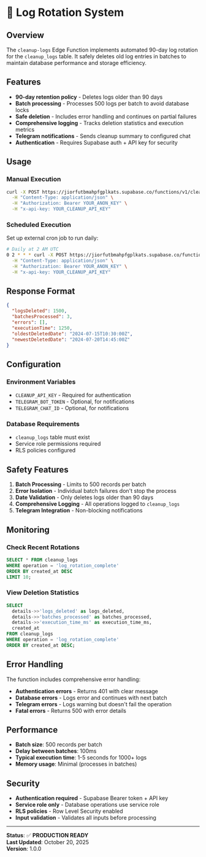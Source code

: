 # 🧹 Log Rotation System

## Overview

The `cleanup-logs` Edge Function implements automated 90-day log rotation for the `cleanup_logs` table. It safely deletes old log entries in batches to maintain database performance and storage efficiency.

## Features

- **90-day retention policy** - Deletes logs older than 90 days
- **Batch processing** - Processes 500 logs per batch to avoid database locks
- **Safe deletion** - Includes error handling and continues on partial failures
- **Comprehensive logging** - Tracks deletion statistics and execution metrics
- **Telegram notifications** - Sends cleanup summary to configured chat
- **Authentication** - Requires Supabase auth + API key for security

## Usage

### Manual Execution

```bash
curl -X POST https://jiorfutbmahpfgplkats.supabase.co/functions/v1/cleanup-logs \
  -H "Content-Type: application/json" \
  -H "Authorization: Bearer YOUR_ANON_KEY" \
  -H "x-api-key: YOUR_CLEANUP_API_KEY"
```

### Scheduled Execution

Set up external cron job to run daily:

```bash
# Daily at 2 AM UTC
0 2 * * * curl -X POST https://jiorfutbmahpfgplkats.supabase.co/functions/v1/cleanup-logs \
  -H "Content-Type: application/json" \
  -H "Authorization: Bearer YOUR_ANON_KEY" \
  -H "x-api-key: YOUR_CLEANUP_API_KEY"
```

## Response Format

```json
{
  "logsDeleted": 1500,
  "batchesProcessed": 3,
  "errors": [],
  "executionTime": 1250,
  "oldestDeletedDate": "2024-07-15T10:30:00Z",
  "newestDeletedDate": "2024-07-20T14:45:00Z"
}
```

## Configuration

### Environment Variables

- `CLEANUP_API_KEY` - Required for authentication
- `TELEGRAM_BOT_TOKEN` - Optional, for notifications
- `TELEGRAM_CHAT_ID` - Optional, for notifications

### Database Requirements

- `cleanup_logs` table must exist
- Service role permissions required
- RLS policies configured

## Safety Features

1. **Batch Processing** - Limits to 500 records per batch
2. **Error Isolation** - Individual batch failures don't stop the process
3. **Date Validation** - Only deletes logs older than 90 days
4. **Comprehensive Logging** - All operations logged to `cleanup_logs`
5. **Telegram Integration** - Non-blocking notifications

## Monitoring

### Check Recent Rotations

```sql
SELECT * FROM cleanup_logs 
WHERE operation = 'log_rotation_complete' 
ORDER BY created_at DESC 
LIMIT 10;
```

### View Deletion Statistics

```sql
SELECT 
  details->>'logs_deleted' as logs_deleted,
  details->>'batches_processed' as batches_processed,
  details->>'execution_time_ms' as execution_time_ms,
  created_at
FROM cleanup_logs 
WHERE operation = 'log_rotation_complete'
ORDER BY created_at DESC;
```

## Error Handling

The function includes comprehensive error handling:

- **Authentication errors** - Returns 401 with clear message
- **Database errors** - Logs error and continues with next batch
- **Telegram errors** - Logs warning but doesn't fail the operation
- **Fatal errors** - Returns 500 with error details

## Performance

- **Batch size**: 500 records per batch
- **Delay between batches**: 100ms
- **Typical execution time**: 1-5 seconds for 1000+ logs
- **Memory usage**: Minimal (processes in batches)

## Security

- **Authentication required** - Supabase Bearer token + API key
- **Service role only** - Database operations use service role
- **RLS policies** - Row Level Security enabled
- **Input validation** - Validates all inputs before processing

---

**Status**: ✅ **PRODUCTION READY**  
**Last Updated**: October 20, 2025  
**Version**: 1.0.0
